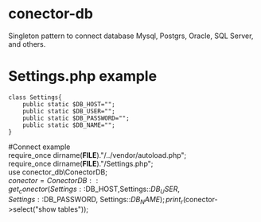 # conector-db
Singleton pattern to connect database Mysql, Postgrs, Oracle, SQL Server, and others.

# Settings.php example
    class Settings{
        public static $DB_HOST="";
        public static $DB_USER="";
        public static $DB_PASSWORD="";
        public static $DB_NAME="";
    }

#Connect example   
    require_once dirname(__FILE__)."/../vendor/autoload.php";  
    require_once dirname(__FILE__)."/Settings.php";  
    use conector_db\ConectorDB;  
    $conector= ConectorDB::get_conector(Settings::$DB_HOST,Settings::$DB_USER, Settings::$DB_PASSWORD, Settings::$DB_NAME);  
    print_r($conector->select("show tables"));   
